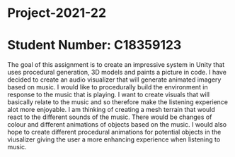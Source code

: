 # Project-2021-22

# Student Number: C18359123

The goal of this assignment is to create an impressive system in Unity that uses procedural generation, 3D models and paints a picture in code. I have decided to create an audio visualizer that will generate animated imagery based on music. I would like to procedurally build the environment in response to the music that is playing. I want to create visuals that will basically relate to the music and so therefore make the  listening experience alot more enjoyable. I am thinking of creating a mesh terrain that would
react to the different sounds of the music. There would be changes of colour and different animations of  objects based on the music.  I would also hope to create different procedural animations for potential objects in the viusalizer giving the user a more enhancing experience when listening to music.  
